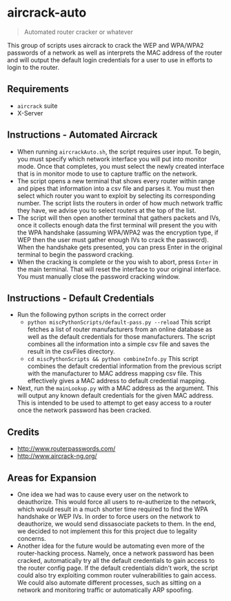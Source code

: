 # aircrack-auto
> Automated router cracker or whatever

This group of scripts uses aircrack to crack the WEP and WPA/WPA2 passwords of a network as well as interprets the MAC address of the router and will output the default login credentials for a user to use in efforts to login to the router.

## Requirements
- `aircrack` suite
- X-Server

## Instructions - Automated Aircrack
- When running `aircrackAuto.sh`, the script requires user input. To begin, you must specify which network interface you will put into monitor mode. Once that completes, you must select the newly created interface that is in monitor mode to use to capture traffic on the network.
- The script opens a new terminal that shows every router within range and pipes that information into a csv file and parses it. You must then select which router you want to exploit by selecting its corresponding number. The script lists the routers in order of how much network traffic they have, we advise you to select routers at the top of the list.
- The script will then open another terminal that gathers packets and IVs, once it collects enough data the first terminal will present the you with the WPA handshake (assuming WPA/WPA2 was the encryption type, if WEP then the user must gather enough IVs to crack the password). When the handshake gets presented, you can press Enter in the original terminal to begin the password cracking.
- When the cracking is complete or the you wish to abort, press `Enter` in the main terminal. That will reset the interface to your original interface. You must manually close the password cracking window.

## Instructions - Default Credentials
- Run the following python scripts in the correct order
    - `python miscPythonScripts/default-pass.py --reload` This script fetches a list of router manufacturers from an online database as well as the default credentials for those manufacturers. The script combines all the information into a simple csv file and saves the result in the csvFiles directory.
    - `cd miscPythonScripts && python combineInfo.py` This script combines the default credential information from the previous script with the manufacturer to MAC address mapping csv file. This effectively gives a MAC address to default credential mapping.
- Next, run the `mainLookup.py` with a MAC address as the argument. This will output any known default credentials for the given MAC address. This is intended to be used to attempt to get easy access to a router once the network password has been cracked.

## Credits
- http://www.routerpasswords.com/
- http://www.aircrack-ng.org/

## Areas for Expansion
- One idea we had was to cause every user on the network to deauthorize. This would force all users to re-autherize to the network, which would result in a much shorter time required to find the WPA handshake or WEP IVs. In order to force users on the network to deauthorize, we would send dissasociate packets to them. In the end, we decided to not implement this for this project due to legality concerns.
- Another idea for the future would be automating even more of the router-hacking process. Namely, once a network password has been cracked, automatically try all the default credentials to gain access to the router config page. If the default credentials didn't work, the script could also try exploiting common router vulnerabilities to gain access. We could also automate different processes, such as sitting on a network and monitoring traffic or automatically ARP spoofing.


